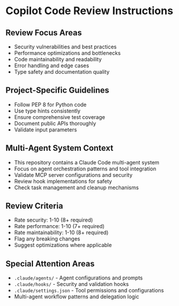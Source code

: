 # Copilot Code Review Instructions

## Review Focus Areas
- Security vulnerabilities and best practices
- Performance optimizations and bottlenecks  
- Code maintainability and readability
- Error handling and edge cases
- Type safety and documentation quality

## Project-Specific Guidelines
- Follow PEP 8 for Python code
- Use type hints consistently
- Ensure comprehensive test coverage
- Document public APIs thoroughly
- Validate input parameters

## Multi-Agent System Context
- This repository contains a Claude Code multi-agent system
- Focus on agent orchestration patterns and tool integration
- Validate MCP server configurations and security
- Review hook implementations for safety
- Check task management and cleanup mechanisms

## Review Criteria
- Rate security: 1-10 (8+ required)
- Rate performance: 1-10 (7+ required)  
- Rate maintainability: 1-10 (8+ required)
- Flag any breaking changes
- Suggest optimizations where applicable

## Special Attention Areas
- `.claude/agents/` - Agent configurations and prompts
- `.claude/hooks/` - Security and validation hooks
- `.claude/settings.json` - Tool permissions and configurations
- Multi-agent workflow patterns and delegation logic